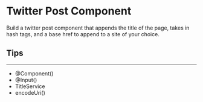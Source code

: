 # Twitter Post Component
Build a twitter post component that appends the title of the page, takes in hash tags, and a base href to append to a site of your choice.

## Tips
---
- @Component()
- @Input()
- TitleService
- encodeUri()
